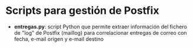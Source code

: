 # Scripts para gestión de Postfix

- **entregas.py**: script Python que permite extraer información del fichero de "log" de Postfix (maillog) para correlacionar entregas de correo con fecha, e-mail origen y e-mail destino